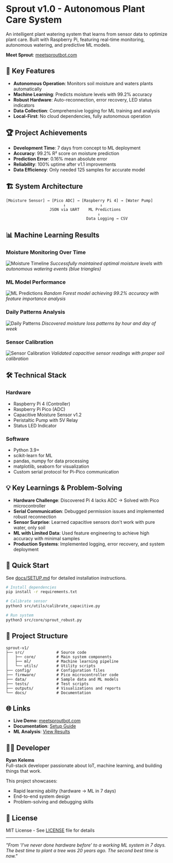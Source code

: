 # Sprout v1.0 - Autonomous Plant Care System

An intelligent plant watering system that learns from sensor data to optimize plant care. Built with Raspberry Pi, featuring real-time monitoring, autonomous watering, and predictive ML models.

**Meet Sprout**: [meetsproutbot.com](https://meetsproutbot.com)

## 🌟 Key Features

- **Autonomous Operation**: Monitors soil moisture and waters plants automatically
- **Machine Learning**: Predicts moisture levels with 99.2% accuracy
- **Robust Hardware**: Auto-reconnection, error recovery, LED status indicators
- **Data Collection**: Comprehensive logging for ML training and analysis
- **Local-First**: No cloud dependencies, fully autonomous operation

## 🏆 Project Achievements

- **Development Time**: 7 days from concept to ML deployment
- **Accuracy**: 99.2% R² score on moisture prediction
- **Prediction Error**: 0.16% mean absolute error
- **Reliability**: 100% uptime after v1.1 improvements  
- **Data Efficiency**: Only needed 125 samples for accurate model

## 🏗️ System Architecture

```
[Moisture Sensor] → [Pico ADC] → [Raspberry Pi 4] → [Water Pump]
                         ↓               ↓
                   JSON via UART    ML Predictions
                                        ↓
                                   Data Logging → CSV
```

## 📊 Machine Learning Results

### Moisture Monitoring Over Time
![Moisture Timeline](outputs/sprout_moisture_timeline.png)
*Successfully maintained optimal moisture levels with autonomous watering events (blue triangles)*

### ML Model Performance
![ML Predictions](outputs/sprout_ml_predictions.png)
*Random Forest model achieving 99.2% accuracy with feature importance analysis*

### Daily Patterns Analysis
![Daily Patterns](outputs/sprout_daily_patterns.png)
*Discovered moisture loss patterns by hour and day of week*

### Sensor Calibration
![Sensor Calibration](outputs/sprout_sensor_calibration.png)
*Validated capacitive sensor readings with proper soil calibration*

## 🛠️ Technical Stack

### Hardware
- Raspberry Pi 4 (Controller)
- Raspberry Pi Pico (ADC)
- Capacitive Moisture Sensor v1.2
- Peristaltic Pump with 5V Relay
- Status LED Indicator

### Software
- Python 3.9+
- scikit-learn for ML
- pandas, numpy for data processing
- matplotlib, seaborn for visualization
- Custom serial protocol for Pi-Pico communication

## 💡 Key Learnings & Problem-Solving

- **Hardware Challenge**: Discovered Pi 4 lacks ADC → Solved with Pico microcontroller
- **Serial Communication**: Debugged permission issues and implemented robust reconnection
- **Sensor Surprise**: Learned capacitive sensors don't work with pure water, only soil
- **ML with Limited Data**: Used feature engineering to achieve high accuracy with minimal samples
- **Production Systems**: Implemented logging, error recovery, and system deployment

## 🚀 Quick Start

See [docs/SETUP.md](docs/SETUP.md) for detailed installation instructions.

```bash
# Install dependencies
pip install -r requirements.txt

# Calibrate sensor
python3 src/utils/calibrate_capacitive.py

# Run system
python3 src/core/sprout_robust.py
```

## 📁 Project Structure

```
sprout-v1/
├── src/              # Source code
│   ├── core/         # Main system components
│   ├── ml/           # Machine learning pipeline
│   └── utils/        # Utility scripts
├── config/           # Configuration files
├── firmware/         # Pico microcontroller code
├── data/             # Sample data and ML models
├── tests/            # Test scripts
├── outputs/          # Visualizations and reports
└── docs/             # Documentation
```

## 🌐 Links

- **Live Demo**: [meetsproutbot.com](https://meetsproutbot.com)
- **Documentation**: [Setup Guide](docs/SETUP.md)
- **ML Analysis**: [View Results](outputs/)

## 👨‍💻 Developer

**Ryan Kelems**  
Full-stack developer passionate about IoT, machine learning, and building things that work.

This project showcases:
- Rapid learning ability (hardware → ML in 7 days)
- End-to-end system design
- Problem-solving and debugging skills

## 📜 License

MIT License - See [LICENSE](LICENSE) file for details

---

*"From 'I've never done hardware before' to a working ML system in 7 days. The best time to plant a tree was 20 years ago. The second best time is now."*